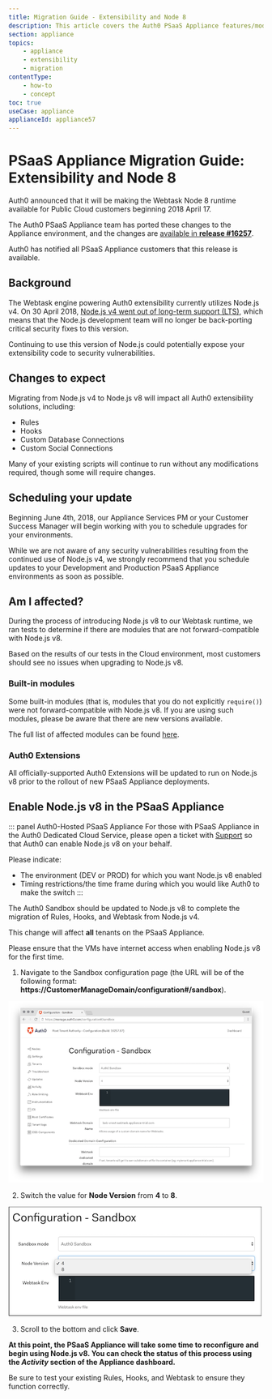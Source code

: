 ```yaml
---
title: Migration Guide - Extensibility and Node 8
description: This article covers the Auth0 PSaaS Appliance features/modules affected, as well as recommendations to ensure a smooth migration process.
section: appliance
topics:
    - appliance
    - extensibility
    - migration
contentType: 
    - how-to
    - concept
toc: true
useCase: appliance
applianceId: appliance57
---
```

# PSaaS Appliance Migration Guide: Extensibility and Node 8

Auth0 announced that it will be making the Webtask Node 8 runtime available for Public Cloud customers beginning 2018 April 17.

The Auth0 PSaaS Appliance team has ported these changes to the Appliance environment, and the changes are [available in **release #16257**](https://auth0.com/changelog/appliance).

Auth0 has notified all PSaaS Appliance customers that this release is available.

## Background

The Webtask engine powering Auth0 extensibility currently utilizes Node.js v4. On 30 April 2018, [Node.js v4 went out of long-term support (LTS)](https://github.com/nodejs/Release#release-schedule), which means that the Node.js development team will no longer be back-porting critical security fixes to this version.

Continuing to use this version of Node.js could potentially expose your extensibility code to security vulnerabilities.

## Changes to expect

Migrating from Node.js v4 to Node.js v8 will impact all Auth0 extensibility solutions, including:

* Rules
* Hooks
* Custom Database Connections
* Custom Social Connections

Many of your existing scripts will continue to run without any modifications required, though some will require changes.

## Scheduling your update

Beginning June 4th, 2018, our Appliance Services PM or your Customer Success Manager will begin working with you to schedule upgrades for your environments.

While we are not aware of any security vulnerabilities resulting from the continued use of Node.js v4, we strongly recommend that you schedule updates to your Development and Production PSaaS Appliance environments as soon as possible.

## Am I affected?

During the process of introducing Node.js v8 to our Webtask runtime, we ran tests to determine if there are modules that are not forward-compatible with Node.js v8.

Based on the results of our tests in the Cloud environment, most customers should see no issues when upgrading to Node.js v8.

### Built-in modules

Some built-in modules (that is, modules that you do not explicitly `require()`) were not forward-compatible with Node.js v8. If you are using such modules, please be aware that there are new versions available.

The full list of affected modules can be found [here](/migrations/guides/extensibility-node8#affected-modules).

### Auth0 Extensions

All officially-supported Auth0 Extensions will be updated to run on Node.js v8 prior to the rollout of new PSaaS Appliance deployments.

## Enable Node.js v8 in the PSaaS Appliance

::: panel Auth0-Hosted PSaaS Appliance
For those with PSaaS Appliance in the Auth0 Dedicated Cloud Service, please open a ticket with [Support](${env.DOMAIN_URL_SUPPORT}) so that Auth0 can enable Node.js v8 on your behalf.

Please indicate:

* The environment (DEV or PROD) for which you want Node.js v8 enabled
* Timing restrictions/the time frame during which you would like Auth0 to make the switch
:::

The Auth0 Sandbox should be updated to Node.js v8 to complete the migration of Rules, Hooks, and Webtask from Node.js v4.

This change will affect **all** tenants on the PSaaS Appliance.

Please ensure that the VMs have internet access when enabling Node.js v8 for the first time.

1. Navigate to the Sandbox configuration page (the URL will be of the following format: **https://CustomerManageDomain/configuration#/sandbox**).

![](/media/articles/appliance/migrations/sandbox.png)

2. Switch the value for **Node Version** from **4** to **8**. 

![](/media/articles/appliance/migrations/node-version.png)

3. Scroll to the bottom and click **Save**.

**At this point, the PSaaS Appliance will take some time to reconfigure and begin using Node.js v8. You can check the status of this process using the *Activity* section of the Appliance dashboard.**

Be sure to test your existing Rules, Hooks, and Webtask to ensure they function correctly.
